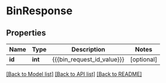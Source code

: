 # BinResponse

## Properties
Name | Type | Description | Notes
------------ | ------------- | ------------- | -------------
**id** | **int** | {{{bin_request_id_value}}} | [optional] 

[[Back to Model list]](../README.md#documentation-for-models) [[Back to API list]](../README.md#documentation-for-api-endpoints) [[Back to README]](../README.md)


